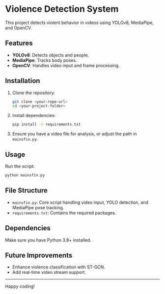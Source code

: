 # Violence Detection System

This project detects violent behavior in videos using YOLOv8, MediaPipe, and OpenCV.

## Features
- **YOLOv8**: Detects objects and people.
- **MediaPipe**: Tracks body poses.
- **OpenCV**: Handles video input and frame processing.

## Installation

1. Clone the repository:
   ```bash
   git clone <your-repo-url>
   cd <your-project-folder>
   ```

2. Install dependencies:
   ```bash
   pip install -r requirements.txt
   ```

3. Ensure you have a video file for analysis, or adjust the path in `mainsfin.py`.

## Usage

Run the script:
```bash
python mainsfin.py
```

## File Structure
- `mainsfin.py`: Core script handling video input, YOLO detection, and MediaPipe pose tracking.
- `requirements.txt`: Contains the required packages.

## Dependencies
Make sure you have Python 3.8+ installed.

## Future Improvements
- Enhance violence classification with ST-GCN.
- Add real-time video stream support.

---

Happy coding!

